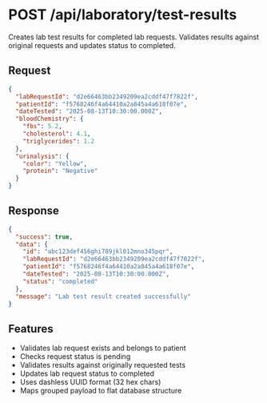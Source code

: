 # POST /api/laboratory/test-results

Creates lab test results for completed lab requests. Validates results against original requests and updates status to completed.

## Request
```json
{
  "labRequestId": "d2e66463bb2349209ea2cddf47f7822f",
  "patientId": "f5768246f4a64410a2a845a4a618f07e", 
  "dateTested": "2025-08-13T10:30:00.000Z",
  "bloodChemistry": {
    "fbs": 5.2,
    "cholesterol": 4.1,
    "triglycerides": 1.2
  },
  "urinalysis": {
    "color": "Yellow",
    "protein": "Negative"
  }
}
```

## Response
```json
{
  "success": true,
  "data": {
    "id": "abc123def456ghi789jkl012mno345pqr",
    "labRequestId": "d2e66463bb2349209ea2cddf47f7822f",
    "patientId": "f5768246f4a64410a2a845a4a618f07e",
    "dateTested": "2025-08-13T10:30:00.000Z",
    "status": "completed"
  },
  "message": "Lab test result created successfully"
}
```

## Features
- Validates lab request exists and belongs to patient
- Checks request status is pending
- Validates results against originally requested tests  
- Updates lab request status to completed
- Uses dashless UUID format (32 hex chars)
- Maps grouped payload to flat database structure